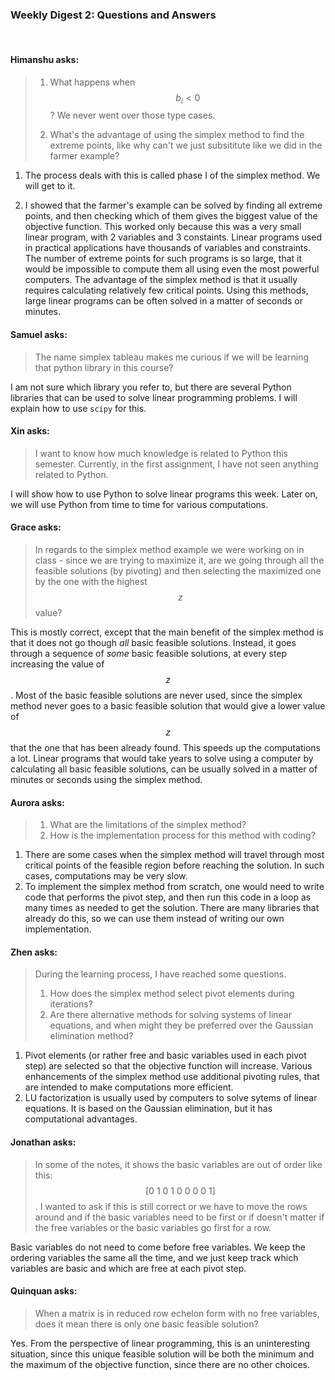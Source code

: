 ### Weekly Digest 2: Questions and Answers

<br/>


#### Himanshu asks:

> 1. What happens when $$b_i < 0$$ ? We never went over those type cases. 
>
> 2. What's the advantage of using the simplex method to find the extreme points, like why can't 
>    we just subsititute like we did in the farmer example? 

1. The process deals with this is called phase I of the simplex method. We will get to it. 

2. I showed that the farmer's example can be solved by finding all extreme points, and then 
   checking which of them gives the biggest value of the objective function. This worked only 
   because this was a very small linear program, with 2 variables and 3 constaints. Linear programs
   used in practical applications have thousands of variables and constraints. The number of 
   extreme points for such programs is so large, that it would be impossible to compute them all using 
   even the most powerful computers. The advantage of the simplex method is that it usually requires 
   calculating relatively few critical points. Using this methods, large linear programs can be often 
   solved in a matter of seconds or minutes.



#### Samuel asks:

> The name simplex tableau makes me curious if we will be learning that python library in this course?

I am not sure which library you refer to, but there are several Python libraries that 
can be used to solve linear programming problems. I will explain how to use `scipy` for this. 


#### Xin asks:

> I want to know how much knowledge is related to Python this semester. Currently, in the first assignment, 
> I have not seen anything related to Python.

I will show how to use Python to solve linear programs this week. Later on, we will 
use Python from time to time for various computations.



#### Grace asks:

> In regards to the simplex method example we were working on in class - since we are trying 
> to maximize it, are we going through all the feasible solutions (by pivoting) and then 
> selecting the maximized one by the one with the highest $$z$$ value?

This is mostly correct, except that the main benefit of the simplex method is that it 
does not go though *all* basic feasible solutions. Instead, it goes through a sequence 
of *some* basic feasible solutions, at every step increasing the value of $$z$$. Most of the basic 
feasible solutions are never used, since the simplex method never goes to a basic feasible solution 
that would give a lower value of $$z$$ that the one that has been already found. This speeds up 
the computations a lot. Linear programs that would take years to solve using a computer 
by calculating all basic feasible solutions, can be usually solved in a matter of minutes or 
seconds using the simplex method. 



#### Aurora asks:

> 1. What are the limitations of the simplex method?
> 2. How is the implementation process for this method with coding?

1. There are some cases when the simplex method will travel through most critical points
   of the feasible region before reaching the solution. In such cases, computations
   may be very slow. 
2. To implement the simplex method from scratch, one would need to write code that 
   performs the pivot step, and then run this code in a loop as many times
   as needed to get the solution. There are many libraries that already do this, so 
   we can use them instead of writing our own implementation.



#### Zhen asks:

> During the learning process, I have reached some questions. 
> 1. How does the simplex method select pivot elements during iterations? 
> 2. Are there alternative methods for solving systems of linear equations, 
>    and when might they be preferred over the Gaussian elimination method?

1. Pivot elements (or rather free and basic variables used in each pivot step)
   are selected so that the objective function will increase. Various enhancements
   of the simplex method use additional pivoting rules, that are intended to make 
   computations more efficient.
2. LU factorization is usually used by computers to solve sytems of linear equations. 
   It is based on the Gaussian elimination, but it has computational advantages.


#### Jonathan asks:

> In some of the notes, it shows the basic variables are out of order like this: 
> $$[0\ 1\ 0\ 1\ 0\ 0\ 0\ 0\ 1 ]$$. I wanted to ask if this is still correct or we have 
> to move the rows around and if the basic variables need to be first or if doesn't matter 
> if the free variables or the basic variables go first for a row.

Basic variables do not need to come before free variables. We keep the ordering 
variables the same all the time, and we just keep track which variables are basic and which are 
free at each pivot step. 


#### Quinquan asks:

> When a matrix is in reduced row echelon form with no free variables, 
> does it mean there is only one basic feasible solution?

Yes. From the perspective of linear programming, this is an uninteresting 
situation, since this unique feasible solution will be both the minimum 
and the maximum of the objective function, since there are no other choices. 
